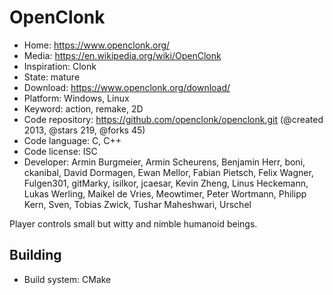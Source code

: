 # OpenClonk

- Home: https://www.openclonk.org/
- Media: https://en.wikipedia.org/wiki/OpenClonk
- Inspiration: Clonk
- State: mature
- Download: https://www.openclonk.org/download/
- Platform: Windows, Linux
- Keyword: action, remake, 2D
- Code repository: https://github.com/openclonk/openclonk.git (@created 2013, @stars 219, @forks 45)
- Code language: C, C++
- Code license: ISC
- Developer: Armin Burgmeier, Armin Scheurens, Benjamin Herr, boni, ckanibal, David Dormagen, Ewan Mellor, Fabian Pietsch, Felix Wagner, Fulgen301, gitMarky, isilkor, jcaesar, Kevin Zheng, Linus Heckemann, Lukas Werling, Maikel de Vries, Meowtimer, Peter Wortmann, Philipp Kern, Sven, Tobias Zwick, Tushar Maheshwari, Urschel

Player controls small but witty and nimble humanoid beings.

## Building

- Build system: CMake
